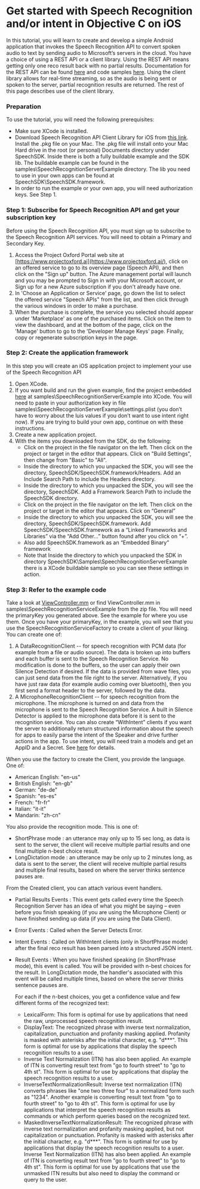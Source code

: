 <!-- 
NavPath: Speech API/Get Started with Speech API
LinkLabel: Get started with Speech Recognition and/or intent in Objective C on iOS
Url: Speech-api/documentation/GetStarted/Get-Started-OC-iOS
Weight: 60
-->

# Get started with Speech Recognition and/or intent in Objective C on iOS


In this tutorial, you will learn to create and develop a simple Android application that invokes the Speech Recognition API to convert spoken audio to text by sending audio to Microsoft’s servers in the cloud. You have a choice of using a REST API or a client library. Using the REST API means getting only one reco result back with no partial results. Documentation for the REST API can be found [here](https://www.projectoxford.ai/doc/speech/REST/Recognition) and code samples [here](https://oxfordportal.blob.core.windows.net/speech/doc/recognition/Program.cs). Using the client library allows for real-time streaming, so as the audio is being sent or spoken to the server, partial recognition results are returned. The rest of this page describes use of the client library.

### Preparation
To use the tutorial, you will need the following prerequisites:

* Make sure XCode is installed.
* Download Speech Recognition API Client Library for iOS from [this link](https://www.projectoxford.ai/SDK/GetFile?path=speech/SpeechToText-SDK-iOS.zip). Install the .pkg file on your Mac. The .pkg file will install onto your Mac Hard drive in the root (or personal) Documents directory under SpeechSDK. Inside there is both a fully buildable example and the SDK lib. The buildable example can be found in the samples\SpeechRecognitionServerExample directory. The lib you need to use in your own apps can be found at SpeechSDK\SpeechSDK.framework.
* In order to run the example or your own app, you will need authorization keys. See Step 1.  

### Step 1: Subscribe for Speech Recognition API and get your subscription key
Before using the Speech Recognition API, you must sign up to subscribe to the Speech Recognition API services. You will need to obtain a Primary and Secondary Key.

1. Access the Project Oxford Portal web site at [https://www.projectoxford.ai](https://www.projectoxford.ai/), click on an offered service to go to its overview page (Speech API), and then click on the "Sign up" button. The Azure management portal will launch and you may be prompted to Sign in with your Microsoft account, or Sign up for a new Azure subscription if you don't already have one.
2. In 'Choose an Application or Service' page, go down the list to select the offered service "Speech APIs" from the list, and then click through the various windows in order to make a purchase.
3. When the purchase is complete, the service you selected should appear under 'Marketplace' as one of the purchased items. Click on the item to view the dashboard, and at the bottom of the page, click on the 'Manage' button to go to the 'Developer Manage Keys' page. Finally, copy or regenerate subscription keys in the page.  

### Step 2: Create the application framework
In this step you will create an iOS application project to implement your use of the Speech Recognition API

1. Open XCode.
2. If you want build and run the given example, find the project embedded [here](https://www.projectoxford.ai/SDK/GetFile?path=speech/SpeechToText-SDK-iOS.zip) at samples\SpeechRecognitionServerExample into XCode. You will need to paste in your authorization key in file samples\SpeechRecognitionServerExample\settings.plist (you don’t have to worry about the luis values if you don’t want to use intent right now). If you are trying to build your own app, continue on with these instructions.
3. Create a new application project.
4. With the items you downloaded from the SDK, do the following:
   * Click on the project in the file navigator on the left. Then click on the project or target in the editor that appears. Click on "Build Settings", then change from "Basic" to "All".
   * Inside the directory to which you unpacked the SDK, you will see the directory, SpeechSDK/SpeechSDK.framework/Headers. Add an Include Search Path to include the Headers directory.
   * Inside the directory to which you unpacked the SDK, you will see the directory, SpeechSDK. Add a Framework Search Path to include the SpeechSDK directory.
   * Click on the project in the file navigator on the left. Then click on the project or target in the editor that appears. Click on “General”
   * Inside the directory to which you unpacked the SDK, you will see the directory, SpeechSDK/SpeechSDK.framework. Add SpeechSDK/SpeechSDK.framework as a “Linked Frameworks and Libraries” via the “Add Other…” button found after you click on “+”.
   * Also add SpeechSDK.framework as an “Embedded Binary” framework
   * Note that Inside the directory to which you unpacked the SDK in directory SpeechSDK\Samples\SpeechRecognitionServerExample there is a XCode buildable sample so you can see these settings in action.  

### Step 3: Refer to the example code
Take a look at [ViewController.mm](https://oxfordportal.blob.core.windows.net/example-speech/ViewController.mm) or find ViewController.mm in samples\SpeechRecognitionServiceExample from the zip file. You will need the primaryKey you generated above. See the example for where you use them. Once you have your primaryKey, in the example, you will see that you use the SpeechRecognitionServiceFactory to create a client of your liking. You can create one of:

1. A DataRecognitionClient -- for speech recognition with PCM data (for example from a file or audio source). The data is broken up into buffers and each buffer is sent to the Speech Recognition Service. No modification is done to the buffers, so the user can apply their own Silence Detection if desired. If the data is provided from wave files, you can just send data from the file right to the server. Alternatively, if you have just raw data (for example audio coming over bluetooth), then you first send a format header to the server, followed by the data.
2. A MicrophoneRecognitionClient -- for speech recognition from the microphone. The microphone is turned on and data from the microphone is sent to the Speech Recognition Service. A built in Silence Detector is applied to the microphone data before it is sent to the recognition service.
You can also create “WithIntent” clients if you want the server to additionally return structured information about the speech for apps to easily parse the intent of the Speaker and drive further actions in the app. To use intent, you will need train a models and get an AppID and a Secret. See [here](http://www.projectoxford.ai/luis) for details.

When you use the factory to create the Client, you provide the language. One of:

* American English: "en-us"
* British English: "en-gb"
* German: "de-de"
* Spanish: "es-es"
* French: "fr-fr"
* Italian: "it-it"
* Mandarin: "zh-cn"

You also provide the recognition mode. This is one of:

* ShortPhrase mode : an utterance may only up to 15 sec long, as data is sent to the server, the client will receive multiple partial results and one final multiple n-best choice result.
* LongDictation mode : an utterance may be only up to 2 minutes long, as data is sent to the server, the client will receive multiple partial results and multiple final results, based on where the server thinks sentence pauses are.

From the Created client, you can attach various event handlers.

* Partial Results Events : This event gets called every time the Speech Recognition Server has an idea of what you might be saying – even before you finish speaking (if you are using the Microphone Client) or have finished sending up data (if you are using the Data Client).  

* Error Events : Called when the Server Detects Error.  

* Intent Events : Called on WithIntent clients (only in ShortPhrase mode) after the final reco result has been parsed into a structured JSON intent.  

* Result Events : When you have finished speaking (in ShortPhrase mode), this event is called. You will be provided with n-best choices for the result. In LongDictation mode, the handler's associated with this event will be called multiple times, based on where the server thinks sentence pauses are.

  For each if the n-best choices, you get a confidence value and few different forms of the recognized text:

  * LexicalForm: This form is optimal for use by applications that need the raw, unprocessed speech recognition result.
  * DisplayText: The recognized phrase with inverse text normalization, capitalization, punctuation and profanity masking applied. Profanity is masked with asterisks after the initial character, e.g. "d***". This form is optimal for use by applications that display the speech recognition results to a user.
  * Inverse Text Normalization (ITN) has also been applied. An example of ITN is converting result text from "go to fourth street" to "go to 4th st". This form is optimal for use by applications that display the speech recognition results to a user.
  * InverseTextNormalizationResult: Inverse text normalization (ITN) converts phrases like "one two three four" to a normalized form such as "1234". Another example is converting result text from "go to fourth street" to "go to 4th st". This form is optimal for use by applications that interpret the speech recognition results as commands or which perform queries based on the recognized text.
  * MaskedInverseTextNormalizationResult: The recognized phrase with inverse text normalization and profanity masking applied, but not capitalization or punctuation. Profanity is masked with asterisks after the initial character, e.g. "d***". This form is optimal for use by applications that display the speech recognition results to a user. Inverse Text Normalization (ITN) has also been applied. An example of ITN is converting result text from "go to fourth street" to "go to 4th st". This form is optimal for use by applications that use the unmasked ITN results but also need to display the command or query to the user.

  
